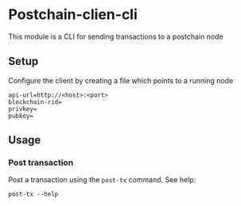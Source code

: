 # Postchain-clien-cli

This module is a CLI for sending transactions to a postchain node

## Setup

Configure the client by creating a file which points to a running node

```properties
api-url=http://<host>:<port>
blockchain-rid=
privkey=
pubkey=
```

## Usage

### Post transaction

Post a transaction using the `post-tx` command. See help:
```shell
post-tx --help
```
